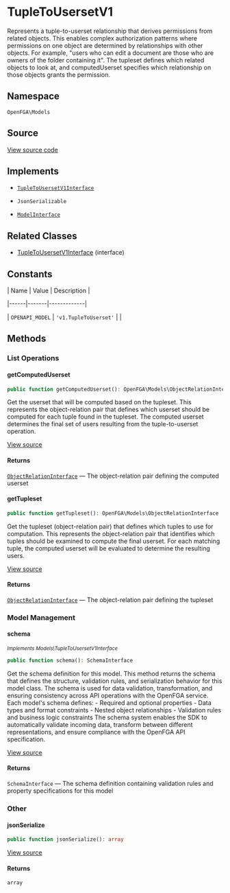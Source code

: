 # TupleToUsersetV1

Represents a tuple-to-userset relationship that derives permissions from related objects. This enables complex authorization patterns where permissions on one object are determined by relationships with other objects. For example, &quot;users who can edit a document are those who are owners of the folder containing it&quot;. The tupleset defines which related objects to look at, and computedUserset specifies which relationship on those objects grants the permission.

## Namespace

`OpenFGA\Models`

## Source

[View source code](https://github.com/evansims/openfga-php/blob/main/src/Models/TupleToUsersetV1.php)

## Implements

* [`TupleToUsersetV1Interface`](TupleToUsersetV1Interface.md)

* `JsonSerializable`

* [`ModelInterface`](ModelInterface.md)

## Related Classes

* [TupleToUsersetV1Interface](Models/TupleToUsersetV1Interface.md) (interface)

## Constants

| Name | Value | Description |

|------|-------|-------------|

| `OPENAPI_MODEL` | `'v1.TupleToUserset'` |  |

## Methods

### List Operations

#### getComputedUserset

```php
public function getComputedUserset(): OpenFGA\Models\ObjectRelationInterface

```

Get the userset that will be computed based on the tupleset. This represents the object-relation pair that defines which userset should be computed for each tuple found in the tupleset. The computed userset determines the final set of users resulting from the tuple-to-userset operation.

[View source](https://github.com/evansims/openfga-php/blob/main/src/Models/TupleToUsersetV1.php#L55)

#### Returns

[`ObjectRelationInterface`](ObjectRelationInterface.md) — The object-relation pair defining the computed userset

#### getTupleset

```php
public function getTupleset(): OpenFGA\Models\ObjectRelationInterface

```

Get the tupleset (object-relation pair) that defines which tuples to use for computation. This represents the object-relation pair that identifies which tuples should be examined to compute the final userset. For each matching tuple, the computed userset will be evaluated to determine the resulting users.

[View source](https://github.com/evansims/openfga-php/blob/main/src/Models/TupleToUsersetV1.php#L64)

#### Returns

[`ObjectRelationInterface`](ObjectRelationInterface.md) — The object-relation pair defining the tupleset

### Model Management

#### schema

*<small>Implements Models\TupleToUsersetV1Interface</small>*

```php
public function schema(): SchemaInterface

```

Get the schema definition for this model. This method returns the schema that defines the structure, validation rules, and serialization behavior for this model class. The schema is used for data validation, transformation, and ensuring consistency across API operations with the OpenFGA service. Each model&#039;s schema defines: - Required and optional properties - Data types and format constraints - Nested object relationships - Validation rules and business logic constraints The schema system enables the SDK to automatically validate incoming data, transform between different representations, and ensure compliance with the OpenFGA API specification.

[View source](https://github.com/evansims/openfga-php/blob/main/src/Models/ModelInterface.php#L52)

#### Returns

`SchemaInterface` — The schema definition containing validation rules and property specifications for this model

### Other

#### jsonSerialize

```php
public function jsonSerialize(): array

```

[View source](https://github.com/evansims/openfga-php/blob/main/src/Models/TupleToUsersetV1.php#L73)

#### Returns

`array`
